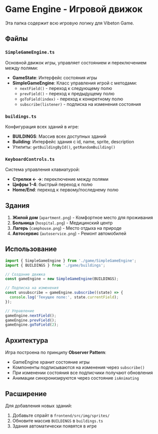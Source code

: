 # Game Engine - Игровой движок

Эта папка содержит всю игровую логику для Vibeton Game.

## Файлы

### `SimpleGameEngine.ts`
Основной движок игры, управляет состоянием и переключением между полями:
- **GameState**: Интерфейс состояния игры
- **SimpleGameEngine**: Класс управления игрой с методами:
  - `nextField()` - переход к следующему полю
  - `prevField()` - переход к предыдущему полю
  - `goToField(index)` - переход к конкретному полю
  - `subscribe(listener)` - подписка на изменения состояния

### `buildings.ts`
Конфигурация всех зданий в игре:
- **BUILDINGS**: Массив всех доступных зданий
- **Building**: Интерфейс здания с id, name, sprite, description
- Утилиты: `getBuildingById()`, `getRandomBuilding()`

### `KeyboardControls.ts`
Система управления клавиатурой:
- **Стрелки ← →**: переключение между полями
- **Цифры 1-4**: быстрый переход к полю
- **Home/End**: переход к первому/последнему полю

## Здания

1. **Жилой дом** (`apartment.png`) - Комфортное место для проживания
2. **Больница** (`hospital.png`) - Медицинский центр
3. **Лагерь** (`camphouse.png`) - Место отдыха на природе  
4. **Автосервис** (`autoservice.png`) - Ремонт автомобилей

## Использование

```typescript
import { SimpleGameEngine } from './game/SimpleGameEngine';
import { BUILDINGS } from './game/buildings';

// Создание движка
const gameEngine = new SimpleGameEngine(BUILDINGS);

// Подписка на изменения
const unsubscribe = gameEngine.subscribe((state) => {
  console.log('Текущее поле:', state.currentField);
});

// Управление
gameEngine.nextField();
gameEngine.prevField();
gameEngine.goToField(2);
```

## Архитектура

Игра построена по принципу **Observer Pattern**:
- GameEngine хранит состояние игры
- Компоненты подписываются на изменения через `subscribe()`
- При изменении состояния все подписчики получают обновления
- Анимации синхронизируются через состояние `isAnimating`

## Расширение

Для добавления новых зданий:
1. Добавьте спрайт в `frontend/src/img/sprites/`
2. Обновите массив `BUILDINGS` в `buildings.ts`
3. Здания автоматически появятся в игре 